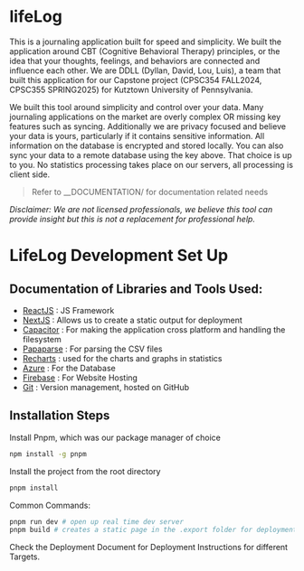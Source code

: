 # lifeLog

This is a journaling application built for speed and simplicity. We built the application around CBT (Cognitive Behavioral Therapy) principles, or the idea that your thoughts, feelings, and behaviors are connected and influence each other. We are DDLL (Dyllan, David, Lou, Luis), a team that built this application for our Capstone project (CPSC354 FALL2024, CPSC355 SPRING2025) for Kutztown University of Pennsylvania. 

We built this tool around simplicity and control over your data. Many journaling applications on the market are overly complex OR missing key features such as syncing. Additionally we are privacy focused and believe your data is yours, particularly if it contains sensitive information. All information on the database is encrypted and stored locally. You can also sync your data to a remote database using the key above. That choice is up to you. No statistics processing takes place on our servers, all processing is client side.

> Refer to __DOCUMENTATION/ for documentation related needs

*Disclaimer: We are not licensed professionals, we believe this tool can provide insight but this is not a replacement for professional help.*

# LifeLog Development Set Up

## Documentation of Libraries and Tools Used:
- [ReactJS](https://react.dev/) : JS Framework
- [NextJS](https://nextjs.org/) : Allows us to create a static output for deployment
- [Capacitor](https://capacitorjs.com/) : For making the application cross platform and handling the filesystem
- [Papaparse](https://www.papaparse.com/) : For parsing the CSV files
- [Recharts](https://recharts.org/en-US) : used for the charts and graphs in statistics
- [Azure](https://learn.microsoft.com/en-us/azure/?product=popular) : For the Database
- [Firebase](https://firebase.google.com/docs/) : For Website Hosting
- [Git](https://git-scm.com/downloads) : Version management, hosted on GitHub

## Installation Steps
Install Pnpm, which was our package manager of choice
```sh
npm install -g pnpm
```
Install the project from the root directory
```sh
pnpm install
```

Common Commands:
```sh
pnpm run dev # open up real time dev server
pnpm build # creates a static page in the .export folder for deployment
```

Check the Deployment Document for Deployment Instructions for different Targets.

